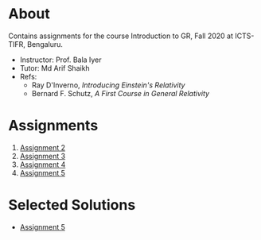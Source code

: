 # About
Contains assignments for the course Introduction to GR, Fall 2020 at ICTS-TIFR, Bengaluru.<br>

- Instructor: Prof. Bala Iyer<br>
- Tutor: Md Arif Shaikh<br>
- Refs:
  - Ray D'Inverno, <em>Introducing Einstein's Relativity</em>
  - Bernard F. Schutz, <em>A First Course in General Relativity</em>

# Assignments
1. [Assignment 2](./Assignment_2_icts_igr_2020_fall.pdf)
2. [Assignment 3](./Assignment_3_icts_igr_2020_fall.pdf)
3. [Assignment 4](./Assignment_4_icts_igr_2020_fall.pdf)
4. [Assignment 5](./Assignment_5_icts_igr_2020_fall.pdf)

# Selected Solutions
- [Assignment 5](./sol-assignment-5/Solution_assignment_5_icts_igr_2020_fall.pdf)
